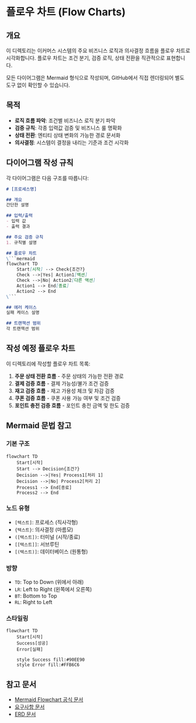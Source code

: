 # 플로우 차트 (Flow Charts)

## 개요

이 디렉토리는 이커머스 시스템의 주요 비즈니스 로직과 의사결정 흐름을 플로우 차트로 시각화합니다.
플로우 차트는 조건 분기, 검증 로직, 상태 전환을 직관적으로 표현합니다.

모든 다이어그램은 Mermaid 형식으로 작성되며, GitHub에서 직접 렌더링되어 별도 도구 없이 확인할 수 있습니다.

## 목적

- **로직 흐름 파악**: 조건별 비즈니스 로직 분기 파악
- **검증 규칙**: 각종 입력값 검증 및 비즈니스 룰 명확화
- **상태 전환**: 엔티티 상태 변화의 가능한 경로 문서화
- **의사결정**: 시스템이 결정을 내리는 기준과 조건 시각화

## 다이어그램 작성 규칙

각 다이어그램은 다음 구조를 따릅니다:

```markdown
# [프로세스명]

## 개요
간단한 설명

## 입력/출력
- 입력 값
- 출력 결과

## 주요 검증 규칙
1. 규칙별 설명

## 플로우 차트
\```mermaid
flowchart TD
    Start[시작] --> Check{조건?}
    Check -->|Yes| Action1[액션]
    Check -->|No| Action2[다른 액션]
    Action1 --> End[종료]
    Action2 --> End
\```

## 에러 케이스
실패 케이스 설명

## 트랜잭션 범위
각 트랜잭션 범위
```

## 작성 예정 플로우 차트

이 디렉토리에 작성할 플로우 차트 목록:

1. **주문 상태 전환 흐름** - 주문 상태의 가능한 전환 경로
2. **결제 검증 흐름** - 결제 가능성/불가 조건 검증
3. **재고 검증 흐름** - 재고 가용성 체크 및 차감 검증
4. **쿠폰 검증 흐름** - 쿠폰 사용 가능 여부 및 조건 검증
5. **포인트 충전 검증 흐름** - 포인트 충전 금액 및 한도 검증

## Mermaid 문법 참고

### 기본 구조
```mermaid
flowchart TD
    Start[시작]
    Start --> Decision{조건?}
    Decision -->|Yes| Process1[처리 1]
    Decision -->|No| Process2[처리 2]
    Process1 --> End[종료]
    Process2 --> End
```

### 노드 유형
- `[텍스트]`: 프로세스 (직사각형)
- `{텍스트}`: 의사결정 (마름모)
- `([텍스트])`: 터미널 (시작/종료)
- `[[텍스트]]`: 서브루틴
- `[(텍스트)]`: 데이터베이스 (원통형)

### 방향
- `TD`: Top to Down (위에서 아래)
- `LR`: Left to Right (왼쪽에서 오른쪽)
- `BT`: Bottom to Top
- `RL`: Right to Left

### 스타일링
```mermaid
flowchart TD
    Start[시작]
    Success[성공]
    Error[실패]

    style Success fill:#90EE90
    style Error fill:#FFB6C6
```

## 참고 문서

- [Mermaid Flowchart 공식 문서](https://mermaid.js.org/syntax/flowchart.html)
- [요구사항 문서](../requirements/)
- [ERD 문서](../ERD/)
